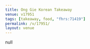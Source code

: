 ```yaml
---
title: Ong Gie Korean Takeaway
venue: v17951
tags: [takeaway, food, "fhrs:71419"]
permalink: /v/17951/
layout: venue
---
```

null